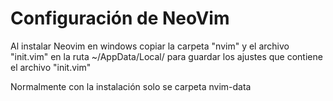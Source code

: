 # Configuración de NeoVim
Al instalar Neovim en windows copiar la carpeta "nvim" y el archivo "init.vim" en la ruta ~/AppData/Local/ para guardar los ajustes que contiene el archivo "init.vim"

Normalmente con la instalación solo se carpeta nvim-data
